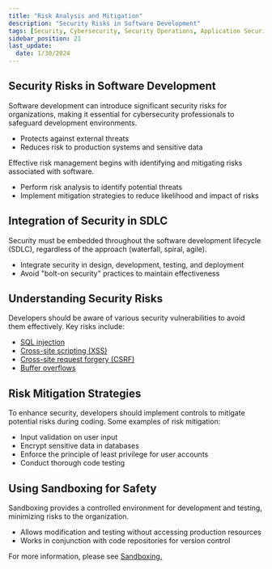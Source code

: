 ```yaml
---
title: "Risk Analysis and Mitigation"
description: "Security Risks in Software Development"
tags: [Security, Cybersecurity, Security Operations, Application Security]
sidebar_position: 21
last_update:
  date: 1/30/2024
---
```



## Security Risks in Software Development  

Software development can introduce significant security risks for organizations, making it essential for cybersecurity professionals to safeguard development environments.

- Protects against external threats
- Reduces risk to production systems and sensitive data

Effective risk management begins with identifying and mitigating risks associated with software.

- Perform risk analysis to identify potential threats
- Implement mitigation strategies to reduce likelihood and impact of risks

## Integration of Security in SDLC  

Security must be embedded throughout the software development lifecycle (SDLC), regardless of the approach (waterfall, spiral, agile).

- Integrate security in design, development, testing, and deployment
- Avoid "bolt-on security" practices to maintain effectiveness

## Understanding Security Risks  

Developers should be aware of various security vulnerabilities to avoid them effectively. Key risks include:

- [SQL injection](/docs/005-Cybersecurity/012-List-of-Attacks/006-Injection-Attacks.md)
- [Cross-site scripting (XSS)](/docs/005-Cybersecurity/012-List-of-Attacks/099-Other-Attacks.md)
- [Cross-site request forgery (CSRF)](/docs/005-Cybersecurity/012-List-of-Attacks/099-Other-Attacks.md)
- [Buffer overflows](/docs/005-Cybersecurity/012-List-of-Attacks/015-Overflow-Attacks.md)

## Risk Mitigation Strategies  

To enhance security, developers should implement controls to mitigate potential risks during coding. Some examples of risk mitigation:

- Input validation on user input
- Encrypt sensitive data in databases
- Enforce the principle of least privilege for user accounts
- Conduct thorough code testing

## Using Sandboxing for Safety  

Sandboxing provides a controlled environment for development and testing, minimizing risks to the organization.

- Allows modification and testing without accessing production resources
- Works in conjunction with code repositories for version control

For more information, please see [Sandboxing.](/docs/023-Computer-Science/010-Software-Development/010-Application-Security.md#sandboxing)